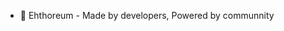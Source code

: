 - 👋 Ehthoreum - Made by developers, Powered by communnity
<!---
ethoreum-finance/ethoreum-finance is a ✨ special ✨ repository because its `README.md` (this file) appears on your GitHub profile.
You can click the Preview link to take a look at your changes.
--->
